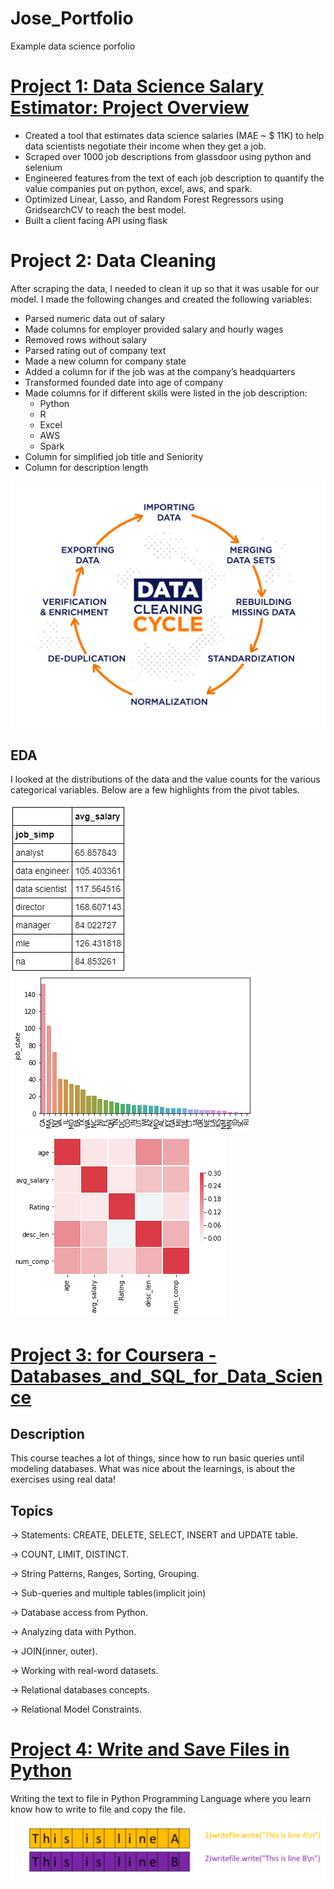 # Jose_Portfolio
Example data science porfolio

# [Project 1: Data Science Salary Estimator: Project Overview](https://github.com/playingNumbers/ds_salary_proj)
* Created a tool that estimates data science salaries (MAE ~ $ 11K) to help data scientists negotiate their income when they get a job.
* Scraped over 1000 job descriptions from glassdoor using python and selenium
* Engineered features from the text of each job description to quantify the value companies put on python, excel, aws, and spark. 
* Optimized Linear, Lasso, and Random Forest Regressors using GridsearchCV to reach the best model. 
* Built a client facing API using flask 
 
 
# Project 2: Data Cleaning
After scraping the data, I needed to clean it up so that it was usable for our model. I made the following changes and created the following variables:

*	Parsed numeric data out of salary 
*	Made columns for employer provided salary and hourly wages 
*	Removed rows without salary 
*	Parsed rating out of company text 
*	Made a new column for company state 
*	Added a column for if the job was at the company’s headquarters 
*	Transformed founded date into age of company 
*	Made columns for if different skills were listed in the job description:
    * Python  
    * R  
    * Excel  
    * AWS  
    * Spark 
*	Column for simplified job title and Seniority 
*	Column for description length

![](https://github.com/Jose55S/Jose_Porfolio/blob/main/images/data_cleaning_cycle.jpg)

## EDA
I looked at the distributions of the data and the value counts for the various categorical variables. Below are a few highlights from the pivot tables. 

![](https://github.com/Jose55S/Jose_Porfolio/blob/main/images/salary_by_job_title.png)
![](https://github.com/Jose55S/Jose_Porfolio/blob/main/images/positions_by_state.png)
![](https://github.com/Jose55S/Jose_Porfolio/blob/main/images/correlation_visual.png)

# [Project 3: for Coursera - Databases_and_SQL_for_Data_Science](https://github.com/Jose55S/Jose_Porfolio/blob/main/DB0201EN-Week3-1-1-Connecting-v4-py.ipynb)

## Description 
This course teaches a lot of things, since how to run basic queries until modeling databases. 
What was nice about the learnings, is about the exercises using real data!

## Topics
-> Statements: CREATE, DELETE, SELECT, INSERT and UPDATE table.

-> COUNT, LIMIT, DISTINCT.

-> String Patterns, Ranges, Sorting, Grouping.

-> Sub-queries and multiple tables(implicit join)

-> Database access from Python.

-> Analyzing data with Python.

-> JOIN(inner, outer).

-> Working with real-word datasets.

-> Relational databases concepts.

-> Relational Model Constraints.
 
 # [Project 4: Write and Save Files in Python](https://github.com/Jose55S/Jose_Porfolio/blob/main/PY0101EN-4-2-WriteFile.ipynb)
 Writing the text to file in Python Programming Language where you learn know how to write to file and copy the file.
![](https://github.com/Jose55S/Jose_Porfolio/blob/main/images/Screenshot%202021-06-28%20193519.png)


